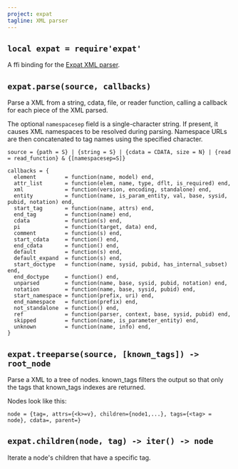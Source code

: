 ```yaml
---
project: expat
tagline: XML parser
---
```


## `local expat = require'expat'`

A ffi binding for the [Expat XML parser][expat lib].

## `expat.parse(source, callbacks)`

Parse a XML from a string, cdata, file, or reader function, calling a callback for each piece of the XML parsed.

The optional `namespacesep` field is a single-character string. If present, it causes XML namespaces to be resolved during parsing. Namespace URLs are then concatenated to tag names using the specified character.

~~~{.lua}
source = {path = S} | {string = S} | {cdata = CDATA, size = N} | {read = read_function} & {[namespacesep=S]}

callbacks = {
  element         = function(name, model) end,
  attr_list       = function(elem, name, type, dflt, is_required) end,
  xml             = function(version, encoding, standalone) end,
  entity          = function(name, is_param_entity, val, base, sysid, pubid, notation) end,
  start_tag       = function(name, attrs) end,
  end_tag         = function(name) end,
  cdata           = function(s) end,
  pi              = function(target, data) end,
  comment         = function(s) end,
  start_cdata     = function() end,
  end_cdata       = function() end,
  default         = function(s) end,
  default_expand  = function(s) end,
  start_doctype   = function(name, sysid, pubid, has_internal_subset) end,
  end_doctype     = function() end,
  unparsed        = function(name, base, sysid, pubid, notation) end,
  notation        = function(name, base, sysid, pubid) end,
  start_namespace = function(prefix, uri) end,
  end_namespace   = function(prefix) end,
  not_standalone  = function() end,
  ref             = function(parser, context, base, sysid, pubid) end,
  skipped         = function(name, is_parameter_entity) end,
  unknown         = function(name, info) end,
}
~~~

## `expat.treeparse(source, [known_tags]) -> root_node`

Parse a XML to a tree of nodes. known_tags filters the output so that only the tags that known_tags indexes are returned.

Nodes look like this:

	node = {tag=, attrs={<k>=v}, children={node1,...}, tags={<tag> = node}, cdata=, parent=}

## `expat.children(node, tag) -> iter() -> node`

Iterate a node's children that have a specific tag.

[expat lib]:   http://expat.sourceforge.net/
